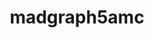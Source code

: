 ---
title: "madgraph5amc"
layout: cache
categories: [package, develop-2025-02-16]
meta: {"compilers": ["gcc@=11.4.0"], "num_specs": 1, "num_specs_by_stack": {"hep": 1, "root": 1}, "oss": ["ubuntu22.04"], "platforms": ["linux"], "stacks": ["hep", "root"], "targets": ["x86_64_v3"], "versions": ["2.9.20"]}
spec_details: [{"compiler": "gcc@=11.4.0", "hash": "pkfyczbb7vtqd7rwjsrh6cop57w6azqo", "os": "ubuntu22.04", "platform": "linux", "size": "-", "stacks": ["hep", "root"], "tarball": "https://binaries.spack.io/develop-2025-02-16/build_cache/linux-ubuntu22.04-x86_64_v3/gcc-11.4.0/madgraph5amc-2.9.20/linux-ubuntu22.04-x86_64_v3-gcc-11.4.0-madgraph5amc-2.9.20-pkfyczbb7vtqd7rwjsrh6cop57w6azqo.spack", "target": "x86_64_v3", "variants": ["~atlas", "build_system=makefile", "~collier", "~ninja", "patches=1bcdb0e", "~pythia8"], "versions": ["2.9.20"]}]
---